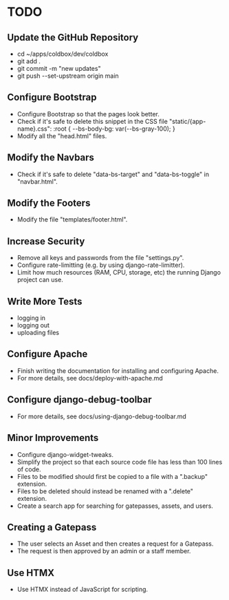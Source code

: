TODO
====


## Update the GitHub Repository

* cd ~/apps/coldbox/dev/coldbox
* git add .
* git commit -m "new updates"
* git push --set-upstream origin main


## Configure Bootstrap

* Configure Bootstrap so that the pages look better.
* Check if it's safe to delete this snippet in the CSS file "static/{app-name}.css":
      :root {
        --bs-body-bg: var(--bs-gray-100);
      }
* Modify all the "head.html" files.


## Modify the Navbars

* Check if it's safe to delete "data-bs-target" and "data-bs-toggle" in "navbar.html".


## Modify the Footers

* Modify the file "templates/footer.html".


## Increase Security

* Remove all keys and passwords from the file "settings.py".
* Configure rate-limitting (e.g. by using django-rate-limitter).
* Limit how much resources (RAM, CPU, storage, etc) the running Django project can use.


## Write More Tests

* logging in
* logging out
* uploading files


## Configure Apache

* Finish writing the documentation for installing and configuring Apache.
* For more details, see docs/deploy-with-apache.md


## Configure django-debug-toolbar

* For more details, see docs/using-django-debug-toolbar.md


## Minor Improvements

* Configure django-widget-tweaks.
* Simplify the project so that each source code file has less than 100 lines of code.
* Files to be modified should first be copied to a file with a ".backup" extension.
* Files to be deleted should instead be renamed with a ".delete" extension.
* Create a search app for searching for gatepasses, assets, and users.


## Creating a Gatepass

* The user selects an Asset and then creates a request for a Gatepass.
* The request is then approved by an admin or a staff member.


## Use HTMX

* Use HTMX instead of JavaScript for scripting.
